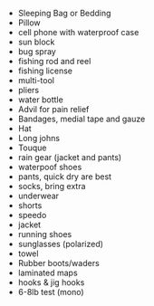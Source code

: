 - Sleeping Bag or Bedding
- Pillow
- cell phone with waterproof case
- sun block
- bug spray
- fishing rod and reel
- fishing license
- multi-tool
- pliers
- water bottle
- Advil for pain relief
- Bandages, medial tape and gauze
- Hat
- Long johns
- Touque
- rain gear (jacket and pants)
- waterpoof shoes
- pants, quick dry are best
- socks, bring extra
- underwear
- shorts
- speedo
- jacket
- running shoes
- sunglasses (polarized)
- towel
- Rubber boots/waders
- laminated maps
- hooks & jig hooks
- 6-8lb test (mono)
